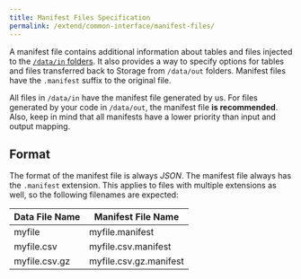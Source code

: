 ```yaml
---
title: Manifest Files Specification
permalink: /extend/common-interface/manifest-files/
---
```


A manifest file contains additional information about tables and files injected to the
[`/data/in` folders](/extend/common-interface/folders/).
It also provides a way to specify options for tables and files transferred back to Storage from `/data/out`
folders. Manifest files have the `.manifest` suffix to the original file.

All files in `/data/in` have the manifest file generated by us. For files generated by your code
in `/data/out`, the manifest file **is recommended**. Also, keep in mind that all manifests have a lower priority
than input and output mapping.

## Format

The format of the manifest file is always *JSON*. The manifest
file always has the `.manifest` extension. This applies to files with multiple extensions as well, so the following
filenames are expected:

| Data File Name | Manifest File Name       |
|----------------|--------------------------|
| myfile         | myfile.manifest          |
| myfile.csv     | myfile.csv.manifest      |
| myfile.csv.gz  | myfile.csv.gz.manifest   |
